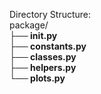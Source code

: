 Directory Structure:<br>
package/<br>
<b>├── <b>__init__.py</b><br>
<b>├── constants.py</b><br>
<b>├── classes.py</b><br>
<b>├── helpers.py</b><br>
<b>└── plots.py</b><br>
